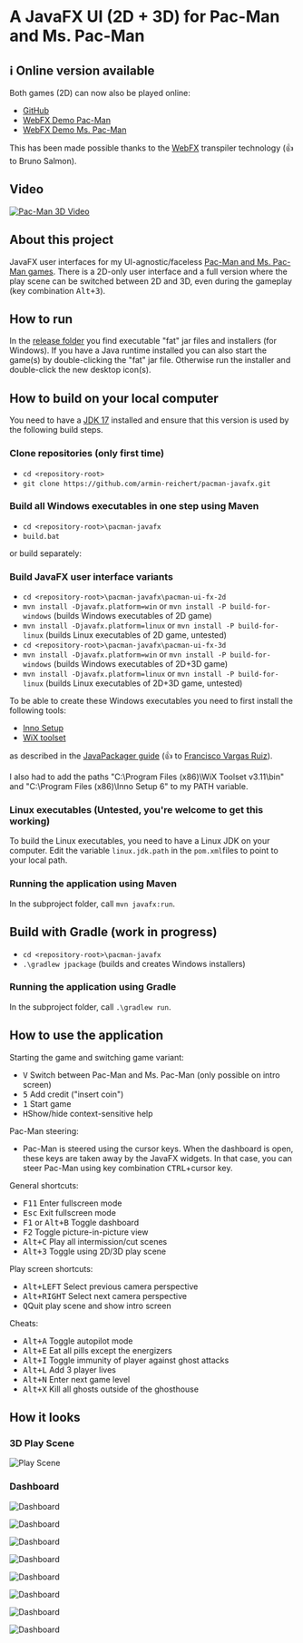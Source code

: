 # A JavaFX UI (2D + 3D) for Pac-Man and Ms. Pac-Man

## ℹ️ Online version available

Both games (2D) can now also be played online:
- [GitHub](https://armin-reichert.github.io/webfx-pacman/)
- [WebFX Demo Pac-Man](https://pacman.webfx.dev/)
- [WebFX Demo Ms. Pac-Man](https://mspacman.webfx.dev/)

This has been made possible thanks to the [WebFX](https://webfx.dev/) transpiler technology (:+1: to Bruno Salmon).

## Video

[![Pac-Man 3D Video](doc/pacman-maze.png)](https://magentacloud.de/s/qYDg6BKK7G6TxpB)

## About this project

JavaFX user interfaces for my UI-agnostic/faceless [Pac-Man and Ms. Pac-Man games](https://github.com/armin-reichert/pacman-basic). There is a 2D-only user interface and
a full version where the play scene can be switched between 2D and 3D, even during the gameplay (key combination <kbd>Alt+3</kbd>).

## How to run

In the [release folder](https://github.com/armin-reichert/pacman-javafx/releases) you find executable "fat" jar files and installers (for Windows). If you have a Java runtime 
installed you can also start the game(s) by double-clicking the "fat" jar file. Otherwise run the installer and 
double-click the new desktop icon(s).

## How to build on your local computer

You need to have a [JDK 17](https://www.oracle.com/java/technologies/downloads/#java17) installed and ensure that this version is used by the following build steps.

### Clone repositories (only first time)
- `cd <repository-root>`
- `git clone https://github.com/armin-reichert/pacman-javafx.git`

### Build all Windows executables in one step using Maven
- `cd <repository-root>\pacman-javafx`
- `build.bat`  

or build separately:

### Build JavaFX user interface variants
- `cd <repository-root>\pacman-javafx\pacman-ui-fx-2d`
- `mvn install -Djavafx.platform=win` or `mvn install -P build-for-windows` (builds Windows executables of 2D game) 
- `mvn install -Djavafx.platform=linux`  or `mvn install -P build-for-linux` (builds Linux executables of 2D game, untested)
- `cd <repository-root>\pacman-javafx\pacman-ui-fx-3d`
- `mvn install -Djavafx.platform=win` or `mvn install -P build-for-windows` (builds Windows executables of 2D+3D game) 
- `mvn install -Djavafx.platform=linux`  or `mvn install -P build-for-linux` (builds Linux executables of 2D+3D game, untested)

To be able to create these Windows executables you need to first install the following tools:

- [Inno Setup](https://jrsoftware.org/isinfo.php)
- [WiX toolset](https://wixtoolset.org/)

as described in the [JavaPackager guide](https://github.com/fvarrui/JavaPackager/blob/master/docs/windows-tools-guide.md) (:+1: to [Francisco Vargas Ruiz](https://github.com/fvarrui)).

I also had to add the paths "C:\Program Files (x86)\WiX Toolset v3.11\bin" and "C:\Program Files (x86)\Inno Setup 6" to my PATH variable.

### Linux executables (Untested, you're welcome to get this working)
To build the Linux executables, you need to have a Linux JDK on your computer. Edit the variable `linux.jdk.path` 
in the `pom.xml`files to point to your local path.

### Running the application using Maven
In the subproject folder, call `mvn javafx:run`.

## Build with Gradle (work in progress)
- `cd <repository-root>\pacman-javafx`
- `.\gradlew jpackage` (builds and creates Windows installers)

### Running the application using Gradle
In the subproject folder, call `.\gradlew run`.


## How to use the application 

Starting the game and switching game variant:
- <kbd>V</kbd> Switch between Pac-Man and Ms. Pac-Man (only possible on intro screen)
- <kbd>5</kbd> Add credit ("insert coin")
- <kbd>1</kbd> Start game
- <kbd>H</kbd>Show/hide context-sensitive help

Pac-Man steering:
- Pac-Man is steered using the cursor keys. When the dashboard is open, these keys are taken away by the JavaFX widgets. 
In that case, you can steer Pac-Man using key combination <kbd>CTRL</kbd>+cursor key.

General shortcuts:
- <kbd>F11</kbd> Enter fullscreen mode
- <kbd>Esc</kbd> Exit fullscreen mode
- <kbd>F1</kbd> or <kbd>Alt+B</kbd> Toggle dashboard
- <kbd>F2</kbd> Toggle picture-in-picture view
- <kbd>Alt+C</kbd> Play all intermission/cut scenes
- <kbd>Alt+3</kbd> Toggle using 2D/3D play scene

Play screen shortcuts:
- <kbd>Alt+LEFT</kbd> Select previous camera perspective
- <kbd>Alt+RIGHT</kbd> Select next camera perspective
- <kbd>Q</kbd>Quit play scene and show intro screen

Cheats:
  - <kbd>Alt+A</kbd> Toggle autopilot mode
  - <kbd>Alt+E</kbd> Eat all pills except the energizers
  - <kbd>Alt+I</kbd> Toggle immunity of player against ghost attacks
  - <kbd>Alt+L</kbd> Add 3 player lives
  - <kbd>Alt+N</kbd> Enter next game level
  - <kbd>Alt+X</kbd> Kill all ghosts outside of the ghosthouse 

## How it looks

### 3D Play Scene

![Play Scene](doc/pacman-maze.png)

### Dashboard

![Dashboard](doc/dashboard-general.png)

![Dashboard](doc/dashboard-shortcuts.png)

![Dashboard](doc/dashboard-appearance.png)

![Dashboard](doc/dashboard-3d-settings.png)

![Dashboard](doc/dashboard-game-control.png)

![Dashboard](doc/dashboard-game-info.png)

![Dashboard](doc/dashboard-ghost-info.png)

![Dashboard](doc/dashboard-about.png)


